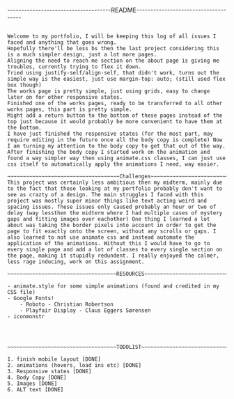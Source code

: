 -------------------------------------README-------------------------------------
~~~~~~~~~~~~~~~~~~~~~~~~~~~~~~~~~~~~Work Log~~~~~~~~~~~~~~~~~~~~~~~~~~~~~~~~~~~~

Welcome to my portfolio, I will be keeping this log of all issues I faced and anything that goes wrong.
Hopefully there'll be less bs then the last project considering this is a much simpler design, just a lot more pages.
Aligning the need to reach me section on the about page is giving me troubles, currently trying to flex it down.
Tried using justify-self/align-self, that didn't work, turns out the simple way is the easiest, just use margin-top: auto; (still used flex box though)
The works page is pretty simple, just using grids, easy to change later on for other responsive states.
Finished one of the works pages, ready to be transferred to all other works pages, this part is pretty simple.
Might add a return button to the bottom of these pages instead of the top just because it would probably be more convenient to have them at the bottom.
I have just finished the responsive states (for the most part, may require editing in the future once all the body copy is complete) Now I am turning my attention to the body copy to get that out of the way.
After finishing the body copy I started work on the animation and found a way simpler way then using animate.css classes, I can just use css itself to automatically apply the animations I need, way easier.

~~~~~~~~~~~~~~~~~~~~~~~~~~~~~~~~~~~~Challenges~~~~~~~~~~~~~~~~~~~~~~~~~~~~~~~~~~~~
This project was certainly less ambitious then my midterm, mainly due to the fact that those looking at my portfolio probably don't want to see as crazty of a design. The main struggles I faced with this project was mostly super minor things like text acting weird and spacing issues. These issues only caused probably an hour or two of delay (way lessthen the midterm where I had multiple cases of mystery gaps and fitting images over eachother) One thing I learned a lot about was taking the border pixels into account in order to get the page to fit exactly onto the screen, without any scrolls or gaps. I also learned to not use animate css and instead automate the application of the animations. Without this I would have to go to every single page and add a lot of classes to every single section on the page, making it stupidly redundent. I really enjoyed the calmer, less rage inducing, work on this assignment.

~~~~~~~~~~~~~~~~~~~~~~~~~~~~~~~~~~~RESOURCES~~~~~~~~~~~~~~~~~~~~~~~~~~~~~~~~~~~~

- animate.style for some simple animations (found and credited in my CSS file)
- Google Fonts!
    - Roboto - Christian Robertson
    - Playfair Display - Claus Eggers Sørensen
- iconmonstr




~~~~~~~~~~~~~~~~~~~~~~~~~~~~~~~~~~~TODOLIST~~~~~~~~~~~~~~~~~~~~~~~~~~~~~~~~~~~~

1. finish mobile layout [DONE]
2. animations (hovers, load ins etc) [DONE]
3. Responsive states [DONE]
4. Body Copy [DONE]
5. Images [DONE]
6. ALT text [DONE]